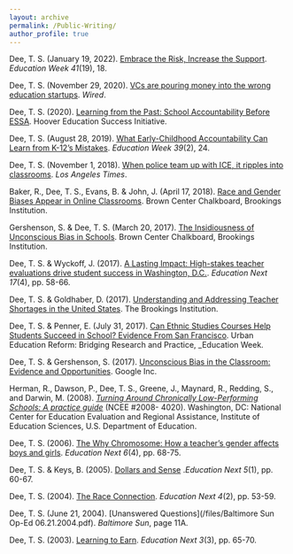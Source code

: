 ```yaml
---
layout: archive
permalink: /Public-Writing/
author_profile: true
---
```


Dee, T. S. (January 19, 2022). [Embrace the Risk, Increase the Support](https://www.edweek.org/leadership/opinion-what-it-takes-for-universities-to-conduct-useful-education-research/2022/01). _Education Week 41_(19), 18.

Dee, T. S. (November 29, 2020). [VCs are pouring money into the wrong education startups](https://www.wired.com/story/vcs-are-pouring-money-into-the-wrong-education-startups/). _Wired_.

Dee, T. S. (2020). [Learning from the Past: School Accountability Before ESSA](https://www.hoover.org/research/learning-past-school-accountability-essa). Hoover Education Success Initiative.

Dee, T. S. (August 28, 2019). [What Early-Childhood Accountability Can Learn from K-12’s Mistakes](https://www.edweek.org/teaching-learning/opinion-what-early-childhood-accountability-can-learn-from-k-12s-mistakes/2019/08). _Education Week 39_(2), 24.

Dee, T. S. (November 1, 2018). [When police team up with ICE, it ripples into classrooms](https://www.latimes.com/opinion/op-ed/la-oe-dee-ice-287g-schools-20181101-story.html). _Los Angeles Times_.

Baker, R., Dee, T. S., Evans, B. & John, J. (April 17, 2018). [Race and Gender Biases Appear in Online Classrooms](https://www.brookings.edu/blog/brown-center-chalkboard/2018/04/27/race-and-gender-biases-appear-in-online-education/). Brown Center Chalkboard, Brookings Institution.

Gershenson, S. & Dee, T. S. (March 20, 2017). [The Insidiousness of Unconscious Bias in Schools](https://www.brookings.edu/blog/brown-center-chalkboard/2017/03/20/the-insidiousness-of-unconscious-bias-in-schools/). Brown Center Chalkboard, Brookings Institution.

Dee, T. S. & Wyckoff, J. (2017). [A Lasting Impact: High-stakes teacher evaluations drive student success in Washington, D.C.](https://www.educationnext.org/a-lasting-impact-high-stakes-teacher-evaluations-student-success-washington-dc/). _Education Next 17_(4), pp. 58-66.

Dee, T. S. & Goldhaber, D. (2017). [Understanding and Addressing Teacher Shortages in the United States](https://www.hamiltonproject.org/papers/understanding_and_addressing_teacher_shortages_in_the_united_states). The Brookings Institution. 

Dee, T. S. & Penner, E. (July 31, 2017). [Can Ethnic Studies Courses Help Students Succeed in School? Evidence From San Francisco](https://www.edweek.org/teaching-learning/opinion-can-ethnic-studies-courses-help-students-succeed-in-school-evidence-from-san-francisco/2017/07). Urban Education Reform: Bridging Research and Practice, _Education Week. 

Dee, T. S. & Gershenson, S. (2017). [Unconscious Bias in the Classroom: Evidence and Opportunities](https://goo.gl/O6Btqi). Google Inc.

Herman, R., Dawson, P., Dee, T. S., Greene, J., Maynard, R., Redding, S., and Darwin, M. (2008). _[Turning Around Chronically Low-Performing Schools: A practice guide](https://ies.ed.gov/ncee/wwc/PracticeGuide/7#tab-summary)_ (NCEE #2008- 4020). Washington, DC: National Center for Education Evaluation and Regional Assistance, Institute of Education Sciences, U.S. Department of Education. 

Dee, T. S. (2006). [The Why Chromosome: How a teacher’s gender affects boys and girls](https://www.educationnext.org/the-why-chromosome/). _Education Next 6_(4), pp. 68-75.

Dee, T. S. & Keys, B. (2005). [Dollars and Sense](https://www.educationnext.org/dollars-and-sense/) ._Education Next 5_(1), pp. 60-67.

Dee, T. S. (2004). [The Race Connection](https://www.educationnext.org/the-race-connection/). _Education Next 4_(2), pp. 53-59.

Dee, T. S. (June 21, 2004). [Unanswered Questions](/files/Baltimore Sun Op-Ed 06.21.2004.pdf). _Baltimore Sun_, page 11A. 

Dee, T. S. (2003). [Learning to Earn](https://www.educationnext.org/learningtoearn/). _Education Next 3_(3), pp. 65-70.
